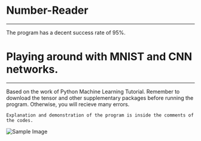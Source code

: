 # Number-Reader
-----------
The program has a decent success rate of 95%.
# Playing around with MNIST and CNN networks.
-----------
Based on the work of Python Machine Learning Tutorial.
Remember to download the tensor and other supplementary packages before running the program. Otherwise, you will recieve many errors.
```
Explanation and demonstration of the program is inside the comments of the codes. 
```
![Sample Image](https://user-images.githubusercontent.com/45111205/72751163-6e45a000-3b84-11ea-8e2e-83b7343498a2.png)


